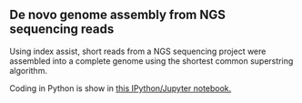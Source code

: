 ## De novo genome assembly from NGS sequencing reads

Using index assist, short reads from a NGS sequencing project were assembled into a complete genome using the shortest common superstring algorithm.

Coding in Python is show in [this IPython/Jupyter notebook.][1]

[1]: https://github.com/alexindata/genomeAssemblyNGS/blob/master/Genome%20assembly%20using%20index-assisted%20common%20shortest%20superstring.ipynb "this IPython/Jupyter notebook."
